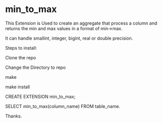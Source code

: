 # min_to_max

This Extension is Used to create an aggregate that process a column and returns the min and max values in a format of min->max.

It can handle smallint, integer, bigint, real or double precision.

Steps to install:

Clone the repo

Change the Directory to repo

make

make install

CREATE EXTENSION min_to_max;

SELECT min_to_max(column_name) FROM table_name.

Thanks.
